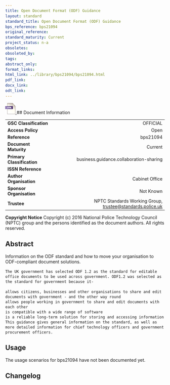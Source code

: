 ```yaml
---
title: Open Document Format (ODF) Guidance
layout: standard
standard_title: Open Document Format (ODF) Guidance
bps_reference: bps21094
original_reference: 
standard_maturity: Current
project_status: n-a
obsoletes: 
obsoleted_by: 
tags: 
abstract_only:
format_links:
html_link: ../library/bps21094/bps21094.html
pdf_link: 
docx_link: 
odt_link: 
---
```


<a target="_blank" href="../library/bps21094/bps21094.html">
    <img src="../images/html@0.5x.png" alt="html link" title="html link" style="max-height:35px;">
</a>
## Document Information

|||
| :------- | ------: |
| **GSC Classification**     | OFFICIAL |
| **Access Policy**          | Open |
| **Reference**              | bps21094  |
| **Document Maturity**      | Current |
| **Primary Classification** | business.guidance.collaboration-sharing |
| **ISSN Reference**         |  |
| **Author Organisation**    |Cabinet Office|
| **Sponsor Organisation**   |Not Known|
| **Trustee**                | NPTC Standards Working Group, <a href="mailto:trustee@standards.police.uk?subject=bps21094 Open Document Format (ODF) Guidance">trustee@standards.police.uk |

**Copyright Notice**
Copyright (c) 2016 National Police Technology Council (NPTC) group and the persons identified as the document authors. All rights reserved.

## Abstract
Information on the ODF standard and how to move your organisation to ODF-compliant document solutions.
    
    The UK government has selected ODF 1.2 as the standard for editable office documents to be used across government. ODF1.2 was selected as the standard for government because it-
    
    allows citizens, businesses and other organisations to share and edit documents with government - and the other way round
    allows people working in government to share and edit documents with each other
    is compatible with a wide range of software
    is a reliable long-term solution for storing and accessing information
    This guidance gives general information on the standard, as well as more detailed information for chief technology officers and government procurement officers.
        
## Usage
The usage scenarios for bps21094 have not been documented yet.

## Changelog

